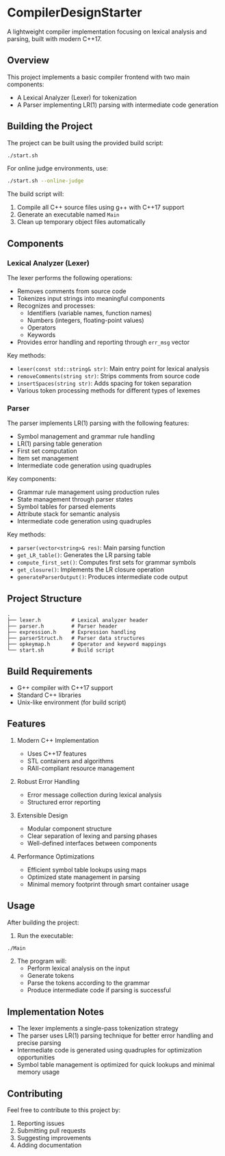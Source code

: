 # CompilerDesignStarter

A lightweight compiler implementation focusing on lexical analysis and parsing, built with modern C++17.

## Overview

This project implements a basic compiler frontend with two main components:
- A Lexical Analyzer (Lexer) for tokenization
- A Parser implementing LR(1) parsing with intermediate code generation

## Building the Project

The project can be built using the provided build script:

```bash
./start.sh
```

For online judge environments, use:
```bash
./start.sh --online-judge
```

The build script will:
1. Compile all C++ source files using g++ with C++17 support
2. Generate an executable named `Main`
3. Clean up temporary object files automatically

## Components

### Lexical Analyzer (Lexer)

The lexer performs the following operations:
- Removes comments from source code
- Tokenizes input strings into meaningful components
- Recognizes and processes:
  - Identifiers (variable names, function names)
  - Numbers (integers, floating-point values)
  - Operators
  - Keywords
- Provides error handling and reporting through `err_msg` vector

Key methods:
- `lexer(const std::string& str)`: Main entry point for lexical analysis
- `removeComments(string str)`: Strips comments from source code
- `insertSpaces(string str)`: Adds spacing for token separation
- Various token processing methods for different types of lexemes

### Parser

The parser implements LR(1) parsing with the following features:
- Symbol management and grammar rule handling
- LR(1) parsing table generation
- First set computation
- Item set management
- Intermediate code generation using quadruples

Key components:
- Grammar rule management using production rules
- State management through parser states
- Symbol tables for parsed elements
- Attribute stack for semantic analysis
- Intermediate code generation using quadruples

Key methods:
- `parser(vector<string>& res)`: Main parsing function
- `get_LR_table()`: Generates the LR parsing table
- `compute_first_set()`: Computes first sets for grammar symbols
- `get_closure()`: Implements the LR closure operation
- `generateParserOutput()`: Produces intermediate code output

## Project Structure

```
.
├── lexer.h          # Lexical analyzer header
├── parser.h         # Parser header
├── expression.h     # Expression handling
├── parserStruct.h   # Parser data structures
├── opkeymap.h       # Operator and keyword mappings
└── start.sh         # Build script
```

## Build Requirements

- G++ compiler with C++17 support
- Standard C++ libraries
- Unix-like environment (for build script)

## Features

1. Modern C++ Implementation
   - Uses C++17 features
   - STL containers and algorithms
   - RAII-compliant resource management

2. Robust Error Handling
   - Error message collection during lexical analysis
   - Structured error reporting

3. Extensible Design
   - Modular component structure
   - Clear separation of lexing and parsing phases
   - Well-defined interfaces between components

4. Performance Optimizations
   - Efficient symbol table lookups using maps
   - Optimized state management in parsing
   - Minimal memory footprint through smart container usage

## Usage

After building the project:

1. Run the executable:
```bash
./Main
```

2. The program will:
   - Perform lexical analysis on the input
   - Generate tokens
   - Parse the tokens according to the grammar
   - Produce intermediate code if parsing is successful

## Implementation Notes

- The lexer implements a single-pass tokenization strategy
- The parser uses LR(1) parsing technique for better error handling and precise parsing
- Intermediate code is generated using quadruples for optimization opportunities
- Symbol table management is optimized for quick lookups and minimal memory usage

## Contributing

Feel free to contribute to this project by:
1. Reporting issues
2. Submitting pull requests
3. Suggesting improvements
4. Adding documentation